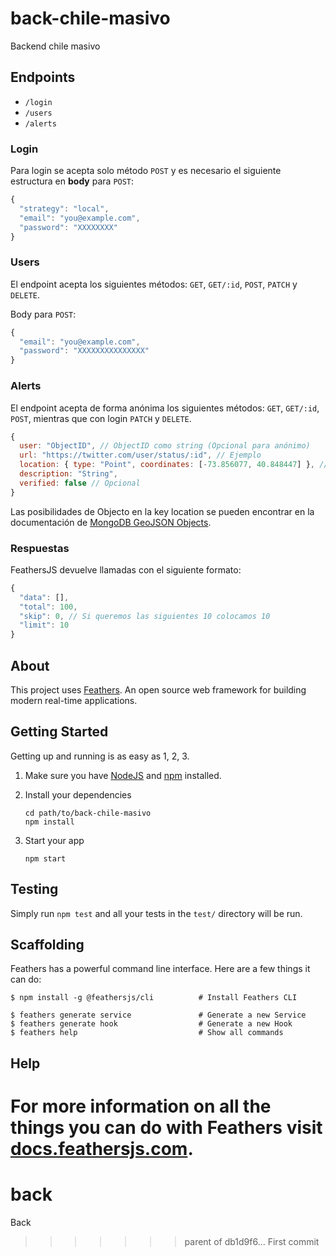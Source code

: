 # back-chile-masivo

Backend chile masivo

## Endpoints

- `/login`
- `/users`
- `/alerts`

### Login

Para login se acepta solo método `POST` y es necesario el siguiente estructura en **body** para `POST`:

```js
{
  "strategy": "local",
  "email": "you@example.com",
  "password": "XXXXXXXX"
}
```

### Users

El endpoint acepta los siguientes métodos: `GET`, `GET/:id`, `POST`, `PATCH` y `DELETE`.

Body para `POST`: 

```js
{
  "email": "you@example.com",
  "password": "XXXXXXXXXXXXXXX"
}
```

### Alerts

El endpoint acepta de forma anónima los siguientes métodos: `GET`, `GET/:id`, `POST`, mientras que con login `PATCH` y `DELETE`.

```js
{
  user: "ObjectID", // ObjectID como string (Opcional para anónimo)
  url: "https://twitter.com/user/status/:id", // Ejemplo
  location: { type: "Point", coordinates: [-73.856077, 40.848447] }, // Leer más abajo las posibilidades geoespaciales
  description: "String",
  verified: false // Opcional
}
```
Las posibilidades de Objecto en la key location se pueden encontrar en la documentación de [MongoDB GeoJSON Objects](https://docs.mongodb.com/manual/reference/geojson/).

### Respuestas

FeathersJS devuelve llamadas con el siguiente formato:

```js
{
  "data": [],
  "total": 100,
  "skip": 0, // Si queremos las siguientes 10 colocamos 10
  "limit": 10
}
```

## About

This project uses [Feathers](http://feathersjs.com). An open source web framework for building modern real-time applications.

## Getting Started

Getting up and running is as easy as 1, 2, 3.

1. Make sure you have [NodeJS](https://nodejs.org/) and [npm](https://www.npmjs.com/) installed.
2. Install your dependencies

    ```
    cd path/to/back-chile-masivo
    npm install
    ```

3. Start your app

    ```
    npm start
    ```

## Testing

Simply run `npm test` and all your tests in the `test/` directory will be run.
## Scaffolding

Feathers has a powerful command line interface. Here are a few things it can do:

```
$ npm install -g @feathersjs/cli          # Install Feathers CLI

$ feathers generate service               # Generate a new Service
$ feathers generate hook                  # Generate a new Hook
$ feathers help                           # Show all commands
```

## Help

For more information on all the things you can do with Feathers visit [docs.feathersjs.com](http://docs.feathersjs.com).
=======
# back
Back
>>>>>>> parent of db1d9f6... First commit
